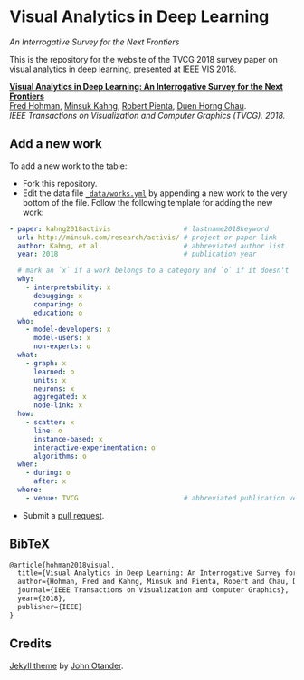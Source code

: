 # Visual Analytics in Deep Learning
*An Interrogative Survey for the Next Frontiers*

This is the repository for the website of the TVCG 2018 survey paper on visual analytics in deep learning, presented at IEEE VIS 2018. 

**[Visual Analytics in Deep Learning: An Interrogative Survey for the Next Frontiers][site]**  
[Fred Hohman][fred], [Minsuk Kahng][minsuk], [Robert Pienta][robert], [Duen Horng Chau][polo].  
*IEEE Transactions on Visualization and Computer Graphics (TVCG). 2018.*  

## Add a new work

To add a new work to the table:

* Fork this repository.
* Edit the data file [`_data/works.yml`][works] by appending a new work to the very bottom of the file.
Follow the following template for adding the new work:
```yaml
- paper: kahng2018activis                  # lastname2018keyword
  url: http://minsuk.com/research/activis/ # project or paper link
  author: Kahng, et al.                    # abbreviated author list
  year: 2018                               # publication year

  # mark an `x` if a work belongs to a category and `o` if it doesn't
  why:
    - interpretability: x
      debugging: x
      comparing: o
      education: o
  who: 
    - model-developers: x
      model-users: x
      non-experts: o
  what:
    - graph: x
      learned: o
      units: x
      neurons: x
      aggregated: x
      node-link: x
  how: 
    - scatter: x
      line: o
      instance-based: x
      interactive-experimentation: o
      algorithms: o
  when:
    - during: o
      after: x
  where:
    - venue: TVCG                          # abbreviated publication venue
```
* Submit a [pull request][pull].

## BibTeX

```latex
@article{hohman2018visual,
  title={Visual Analytics in Deep Learning: An Interrogative Survey for the Next Frontiers},
  author={Hohman, Fred and Kahng, Minsuk and Pienta, Robert and Chau, Duen Horng},
  journal={IEEE Transactions on Visualization and Computer Graphics},
  year={2018},
  publisher={IEEE}
}
```

## Credits

[Jekyll theme](http://www.pixyll.com) by [John Otander](http://johnotander.com).

[site]: https://fredhohman.com/visual-analytics-in-deep-learning
[fred]: https://fredhohman.com "Fred Hohman."
[minsuk]: http://minsuk.com/ "Minsuk Kahng."
[robert]: http://spicy.bike/ "Robert Pienta."
[polo]: https://www.cc.gatech.edu/~dchau/ "Polo Chau."

[works]: https://github.com/fredhohman/visual-analytics-in-deep-learning/blob/master/_data/works.yml "Works."
[pull]: https://github.com/fredhohman/visual-analytics-in-deep-learning/pulls "Make a new pull request."